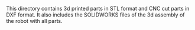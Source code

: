 This directory contains 3d printed parts in STL format and CNC cut parts in DXF format. It also includes the SOLIDWORKS files of the 3d assembly of the robot with all parts.
